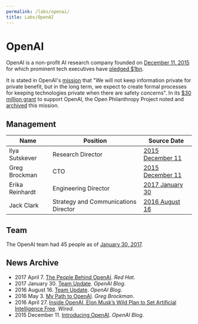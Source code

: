 ```yaml
---
permalink: /labs/openai/
title: Labs/OpenAI
---
```


# OpenAI

OpenAI is a non-profit AI research company founded on [December 11, 2015](https://blog.openai.com/introducing-openai/) for which prominent tech executives have [pledged $1bn](http://www.bbc.com/news/technology-35082344).

It is stated in OpenAI's [mission](https://openai.com/about/#mission) that "We will not keep information private for private benefit, but in the long term, we expect to create formal processes for keeping technologies private when there are safety concerns". In its [$30 million grant](http://www.openphilanthropy.org/focus/global-catastrophic-risks/potential-risks-advanced-artificial-intelligence/openai-general-support) to support OpenAI, the Open Philanthropy Project noted and [archived](http://files.openphilanthropy.org/files/Grants/OpenAI/OpenAI_Mission.pdf) this mission.

## Management

| Name            | Position                             | Source Date                                                     |
| --------------- | ------------------------------------ | --------------------------------------------------------------- |
| Ilya Sutskever  | Research Director                    | [2015 December 11](https://blog.openai.com/introducing-openai/) |
| Greg Brockman   | CTO                                  | [2015 December 11](https://blog.openai.com/introducing-openai/) |
| Erika Reinhardt | Engineering Director                 | [2017 January 30](https://blog.openai.com/team-update-january/) |
| Jack Clark      | Strategy and Communications Director | [2016 August 16](https://blog.openai.com/team-update-august/)   |

## Team

The OpenAI team had 45 people as of [January 30, 2017](https://blog.openai.com/team-update-january/).

## News Archive

* 2017 April 7. [The People Behind OpenAI](https://www.redhat.com/en/open-source-stories/ai-revolutionaries/people-behind-openai). *Red Hat*.
* 2017 January 30. [Team Update](https://blog.openai.com/team-update-january/). *OpenAI Blog*.
* 2016 August 16. [Team Update](https://blog.openai.com/team-update-august/). *OpenAI Blog*.
* 2016 May 3. [My Path to OpenAI](https://blog.gregbrockman.com/my-path-to-openai). *Greg Brockman*.
* 2016 April 27. [Inside OpenAI, Elon Musk’s Wild Plan to Set Artificial Intelligence Free](https://www.wired.com/2016/04/openai-elon-musk-sam-altman-plan-to-set-artificial-intelligence-free/). *Wired*.
* 2015 December 11. [Introducing OpenAI](https://blog.openai.com/introducing-openai/). *OpenAI Blog*.
